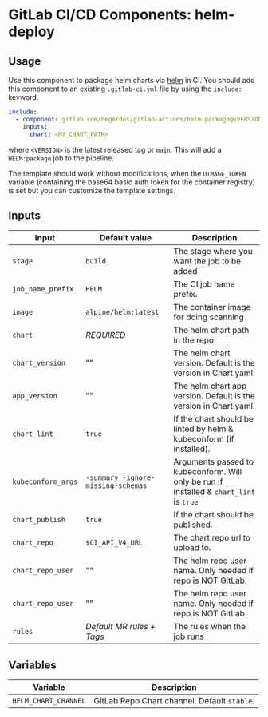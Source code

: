 # GitLab CI/CD Components: helm-deploy

## Usage

Use this component to package helm charts via [helm](https://helm.sh/docs/) in CI.
You should add this component to an existing `.gitlab-ci.yml` file by using the `include:`
keyword.

```yaml
include:
  - component: gitlab.com/hegerdes/gitlab-actions/helm-package@<VERSION>
    inputs:
      chart: <MY_CHART_PATH>
```

where `<VERSION>` is the latest released tag or `main`. This will add a `HELM:package` job to the pipeline.


The template should work without modifications, when the `DIMAGE_TOKEN` variable (containing the base64 basic auth token for the container registry) is set but you can customize the template settings.
## Inputs

| Input              | Default value                      | Description                                                                             |
| ------------------ | ---------------------------------- | --------------------------------------------------------------------------------------- |
| `stage`            | `build`                            | The stage where you want the job to be added                                            |
| `job_name_prefix`  | `HELM`                             | The CI job name prefix.                                                                 |
| `image`            | `alpine/helm:latest`               | The container image for doing scanning                                                  |
| `chart`            | *REQUIRED*                         | The helm chart path in the repo.                                                        |
| `chart_version`    | ""                                 | The helm chart version. Default is the version in Chart.yaml.                           |
| `app_version`      | ""                                 | The helm chart app version. Default is the version in Chart.yaml.                       |
| `chart_lint`       | `true`                             | If the chart should be linted by helm & kubeconform (if installed).                     |
| `kubeconform_args` | `-summary -ignore-missing-schemas` | Arguments passed to kubeconform. Will only be run if installed & `chart_lint` is `true` |
| `chart_publish`    | `true`                             | If the chart should be published.                                                       |
| `chart_repo`       | `$CI_API_V4_URL`                   | The chart repo url to upload to.                                                        |
| `chart_repo_user`  | ""                                 | The helm repo user name. Only needed if repo is NOT GitLab.                             |
| `chart_repo_user`  | ""                                 | The helm repo user name. Only needed if repo is NOT GitLab.                             |
| `rules`            | *Default MR rules + Tags*          | The rules when the job runs                                                             |

## Variables

| Variable             | Description                                  |
| -------------------- | -------------------------------------------- |
| `HELM_CHART_CHANNEL` | GitLab Repo Chart channel. Default `stable`. |
